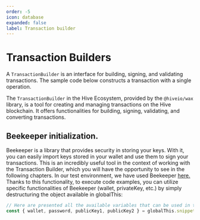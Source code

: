 ```yaml
---
order: -5
icon: database
expanded: false
label: Transaction builder
---
```


# Transaction Builders


A `TransactionBuilder` is an interface for building, signing, and validating transactions. The sample code below constructs a transaction with a single operation.


The `TransactionBuilder` in the Hive Ecosystem, provided by the `@hiveio/wax` library, is a tool for creating and managing transactions on the Hive blockchain. It offers functionalities for building, signing, validating, and converting transactions.

## Beekeeper initialization.

Beekeeper is a library that provides security in storing your keys. With it, you can easily import keys stored in your wallet and use them to sign your transactions. This is an incredibly useful tool in the context of working with the Transaction Builder, which you will have the opportunity to see in the following chapters. In our test environment, we have used Beekeeper [here.](https://stackblitz.com/github/openhive-network/wax-doc-snippets?file=scripts%2Frunner.js) Thanks to this functionality, to execute code examples, you can utilize specific functionalities of Beekeeper (wallet, privateKey, etc.) by simply destructuring the object available in globalThis:

```javascript
// Here are presented all the available variables that can be used in the examples.
const { wallet, password, publicKey1, publicKey2 } = globalThis.snippetsBeekeeperData
```
